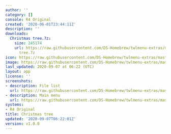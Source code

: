 ```yaml
---
author: ''
category: []
console: R4 Original
created: '2020-06-01T23:44:11Z'
description: ''
downloads:
  Christmas tree.7z:
    size: 245174
    url: https://raw.githubusercontent.com/DS-Homebrew/twlmenu-extras/master/_nds/TWiLightMenu/r4menu/themes/Christmas
      tree.7z
icon: https://raw.githubusercontent.com/DS-Homebrew/twlmenu-extras/master/unistore/icons/r4.png
image: https://raw.githubusercontent.com/DS-Homebrew/twlmenu-extras/master/unistore/icons/r4.png
last_updated: 2020-09-07 at 06:22 (UTC)
layout: app
license: ''
screenshots:
- description: File list
  url: https://raw.githubusercontent.com/DS-Homebrew/twlmenu-extras/master/_nds/TWiLightMenu/r4menu/themes/meta/Christmas%20tree/screenshots/file-list.png
- description: Main menu
  url: https://raw.githubusercontent.com/DS-Homebrew/twlmenu-extras/master/_nds/TWiLightMenu/r4menu/themes/meta/Christmas%20tree/screenshots/main-menu.png
systems:
- R4 Original
title: Christmas tree
updated: '2020-09-07T06:22:01Z'
version: v1.0.0
---
```

